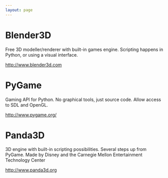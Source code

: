 ```yaml
---
layout: page
---
```

<h1>Blender3D</h1>

<p>Free 3D modeller/renderer with built-in games engine. Scripting happens in Python, or using a visual interface. </p>

<p><a href="http://www.blender3d.com">http://www.blender3d.com</a></p>

<h1>PyGame</h1>

<p>Gaming API for Python. No graphical tools, just source code. Allow access to SDL and OpenGL.</p>

<p><a href="http://www.pygame.org/">http://www.pygame.org/</a></p>

<h1>Panda3D</h1>

<p>3D engine with built-in scripting possibilities. Several steps up from PyGame. Made by Disney and the Carnegie Mellon Entertainment Technology Center</p>

<p><a href="http://www.panda3d.org">http://www.panda3d.org</a></p>
